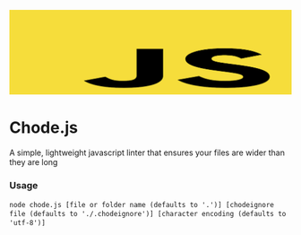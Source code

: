 ![chode.js logo](chodejs.png)
# Chode.js
A simple, lightweight javascript linter that ensures your files are wider than they are long

### Usage
```
node chode.js [file or folder name (defaults to '.')] [chodeignore file (defaults to './.chodeignore')] [character encoding (defaults to 'utf-8')]
```
